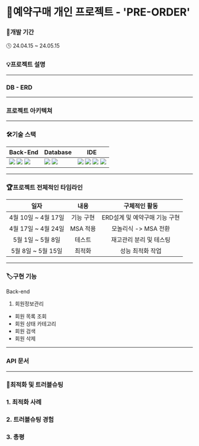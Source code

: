 # 🛒예약구매 개인 프로젝트 - 'PRE-ORDER'

### 📆개발 기간

🕓 24.04.15 ~ 24.05.15


### 💡프로젝트 설명



----------------------------------------------------------------------------------------------------------------------

### DB - ERD



-----------------------------------------------------------------------------------------------------------------------

### 프로젝트 아키텍쳐



----------------------------------------------------------------------------------------------------------------------

### 🛠️기술 스택

| Back-End | Database | IDE |
| --- | --- | --- |
| <span><img src="https://img.shields.io/badge/springboot-6DB33F?style=for-the-badge&logo=spring boot&logoColor=white"></span>  <span><img src="https://img.shields.io/badge/Spring Security-6DB33F?style=for-the-badge&logo=springsecurity&logoColor=white"></span> <span><img src="https://img.shields.io/badge/Hibernate-59666C?style=for-the-badge&logo=Hibernate&logoColor=white"></span> | <span><img src="https://img.shields.io/badge/MariaDB-003545?style=round-square&logo=mariadb&logoColor=white"/></span> <span><img src="https://img.shields.io/badge/Redis-DC382D?style=round-square&logo=Redis&logoColor=white"/></span> | <span><img src="https://img.shields.io/badge/IntelliJ-000000.svg?style=round-square&logo=IntelliJ IDEA&logoColor=white"/></span> <span><img src="https://img.shields.io/badge/-DBeaver-brightgreen"/></span> <span><img src="https://img.shields.io/badge/Sourcetree-0052CC.svg?style=round-square&logo=Sourcetree&logoColor=white"/></span> <span><img src="https://img.shields.io/badge/Postman-FF6C37.svg?style=round-square&logo=Postman&logoColor=white"/></span> |




----------------------------------------------------------------------------------------------------------------------

### 🏆프로젝트 전체적인 타임라인<br>
|일자|내용|구체적인 활동|
|:---------:|:--------:|:-------:|
|4월 10일 ~ 4월 17일| 기능 구현 | ERD설계 및 예약구매 기능 구현 |
|4월 17일 ~ 4월 24일 | MSA 적용 | 모놀리식 -> MSA 전환 |
|5월 1일 ~ 5월 8일 | 테스트 | 재고관리 분리 및 테스팅 |
|5월 8일 ~ 5월 15일 | 최적화 | 성능 최적화 작업 |

----------------------------------------------------------------------------------------------------------------------

### 🏷️구현 기능

Back-end<br>
1. 회원정보관리
  - 회원 목록 조회
  - 회원 상태 카테고리 
  - 회원 검색
  - 회원 삭제
  

----------------------------------------------------------------------------------------------------------------------

### API 문서

----------------------------------------------------------------------------------------------------------------------
  
### 🌟최적화 및 트러블슈팅
<h3>1. 최적화 사례</h3>


<h3>2. 트러블슈팅 경험</h3>


<h3>3. 총평</h3>


